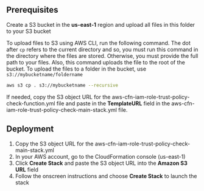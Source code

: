 ## Prerequisites

Create a S3 bucket in the **us-east-1** region and upload all files in this folder to your S3 bucket

To upload files to S3 using AWS CLI, run the following command. The dot after <code>cp</code> refers to the current directory and so,
you must run this command in the directory where the files are stored. Otherwise, you must provide the full path to your files.
Also, this command uploads the file to the root of the bucket. To upload the files to a folder in the bucket, 
use <code>s3://mybucketname/foldername</code>

```bash
aws s3 cp . s3://mybucketname --recursive
```

If needed, copy the S3 object URL for the aws-cfn-iam-role-trust-policy-check-function.yml file and paste in
the **TemplateURL** field in the aws-cfn-iam-role-trust-policy-check-main-stack.yml file.

## Deployment

1. Copy the S3 object URL for the aws-cfn-iam-role-trust-policy-check-main-stack.yml
2. In your AWS account, go to the CloudFormation console (us-east-1)
3. Click **Create Stack** and paste the S3 object URL into the **Amazon S3 URL** field
4. Follow the onscreen instructions and choose **Create Stack** to launch the stack